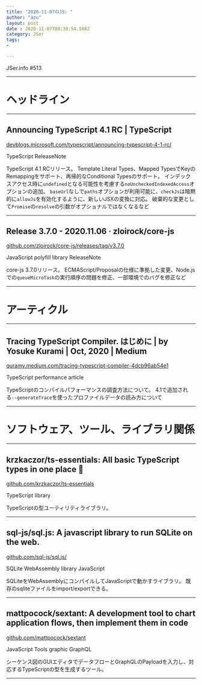 ```yaml
---
title: "2020-11-07のJS: "
author: "azu"
layout: post
date : 2020-11-07T08:38:54.508Z
category: JSer
tags:
-

---
```


JSer.info #513

----

<h1 class="site-genre">ヘッドライン</h1>

----

## Announcing TypeScript 4.1 RC | TypeScript
[devblogs.microsoft.com/typescript/announcing-typescript-4-1-rc/](https://devblogs.microsoft.com/typescript/announcing-typescript-4-1-rc/ "Announcing TypeScript 4.1 RC | TypeScript")
<p class="jser-tags jser-tag-icon"><span class="jser-tag">TypeScript</span> <span class="jser-tag">ReleaseNote</span></p>

TypeScript 4.1 RCリリース。
 Template Literal Types、Mapped TypesでKeyのRemappingをサポート、再帰的なConditional Typesのサポート。 インデックスアクセス時に`undefined`となる可能性を考慮する`noUncheckedIndexedAccess`オプションの追加。
`baseUrl`なしで`paths`オプションが利用可能に、`checkJs`は暗黙的に`allowJs`を有効化するように、新しいJSXの変換に対応。
破棄的な変更として`Promise`の`resolve`の引数がオプショナルではなくなるなど


----

## Release 3.7.0 - 2020.11.06 · zloirock/core-js
[github.com/zloirock/core-js/releases/tag/v3.7.0](https://github.com/zloirock/core-js/releases/tag/v3.7.0 "Release 3.7.0 - 2020.11.06 · zloirock/core-js")
<p class="jser-tags jser-tag-icon"><span class="jser-tag">JavaScript</span> <span class="jser-tag">polyfill</span> <span class="jser-tag">library</span> <span class="jser-tag">ReleaseNote</span></p>

core-js 3.7.0リリース。
ECMAScript/Proposalの仕様に準拠した変更、Node.jsでの`queueMicroTask`の実行順序の問題を修正、一部環境でのバグを修正など


----
<h1 class="site-genre">アーティクル</h1>

----

## Tracing TypeScript Compiler. はじめに | by Yosuke Kurami | Oct, 2020 | Medium
[quramy.medium.com/tracing-typescript-compiler-4dcb96ab54e1](https://quramy.medium.com/tracing-typescript-compiler-4dcb96ab54e1 "Tracing TypeScript Compiler. はじめに | by Yosuke Kurami | Oct, 2020 | Medium")
<p class="jser-tags jser-tag-icon"><span class="jser-tag">TypeScript</span> <span class="jser-tag">performance</span> <span class="jser-tag">article</span></p>

TypeScriptのコンパイルパフォーマンスの調査方法について。
4.1で追加される`--generateTrace`を使ったプロファイルデータの読み方について


----
<h1 class="site-genre">ソフトウェア、ツール、ライブラリ関係</h1>

----

## krzkaczor/ts-essentials: All basic TypeScript types in one place 🤙
[github.com/krzkaczor/ts-essentials](https://github.com/krzkaczor/ts-essentials "krzkaczor/ts-essentials: All basic TypeScript types in one place 🤙")
<p class="jser-tags jser-tag-icon"><span class="jser-tag">TypeScript</span> <span class="jser-tag">library</span></p>

TypeScriptの型ユーティリティライブラリ。


----

## sql-js/sql.js: A javascript library to run SQLite on the web.
[github.com/sql-js/sql.js/](https://github.com/sql-js/sql.js/ "sql-js/sql.js: A javascript library to run SQLite on the web.")
<p class="jser-tags jser-tag-icon"><span class="jser-tag">SQLite</span> <span class="jser-tag">WebAssembly</span> <span class="jser-tag">library</span> <span class="jser-tag">JavaScript</span></p>

SQLiteをWebAssemblyにコンパイルしてJavaScriptで動かすライブラリ。
既存のsqliteファイルをimport/exportできる。


----

## mattpocock/sextant: A development tool to chart application flows, then implement them in code
[github.com/mattpocock/sextant](https://github.com/mattpocock/sextant "mattpocock/sextant: A development tool to chart application flows, then implement them in code")
<p class="jser-tags jser-tag-icon"><span class="jser-tag">JavaScript</span> <span class="jser-tag">Tools</span> <span class="jser-tag">graphic</span> <span class="jser-tag">GraphQL</span></p>

シーケンス図のGUIエディタでデータフローとGraphQLのPayloadを入力し、対応するTypeScriptの型を生成するツール。


----
